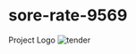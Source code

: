 # sore-rate-9569


Project Logo
![tender](https://user-images.githubusercontent.com/99540875/235904254-ead3cbe0-7cd4-4d6e-b077-587728858bf6.jpg)
